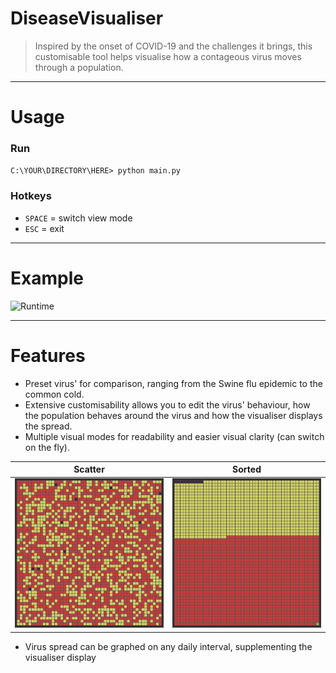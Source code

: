 # DiseaseVisualiser

> Inspired by the onset of COVID-19 and the challenges it brings, this customisable tool helps visualise how a contageous virus moves through a population.

---

# Usage

### Run
`C:\YOUR\DIRECTORY\HERE> python main.py`

### Hotkeys
* `SPACE` = switch view mode
* `ESC` = exit

---

# Example

![Runtime](/Images/runtime.gif)

---

# Features
- Preset virus' for comparison, ranging from the Swine flu epidemic to the common cold.
- Extensive customisability allows you to edit the virus' behaviour, how the population behaves around the virus and how the visualiser displays the spread.
- Multiple visual modes for readability and easier visual clarity (can switch on the fly).

Scatter                                 | Sorted
:--------------------------------------:|:--------------------------------------:
<img src="/Images/scatter.png" width=250 /> | <img src="/Images/sorted.png" width=250 />

- Virus spread can be graphed on any daily interval, supplementing the visualiser display

